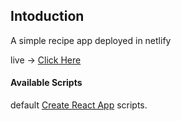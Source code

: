 ## Intoduction
A simple recipe app deployed in netlify

live -> [Click Here]()


#### Available Scripts

default  [Create React App]() scripts.
